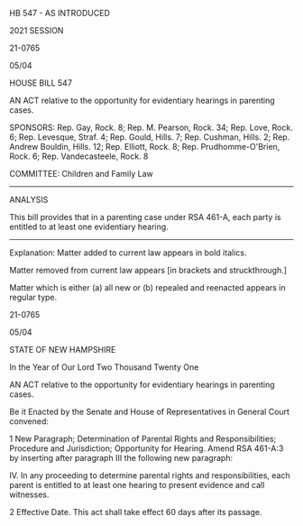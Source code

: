 HB 547 - AS INTRODUCED

 

 

2021 SESSION

 21-0765

 05/04

 

HOUSE BILL 547

 

AN ACT relative to the opportunity for evidentiary hearings in parenting cases.

 

SPONSORS: Rep. Gay, Rock. 8; Rep. M. Pearson, Rock. 34; Rep. Love, Rock. 6; Rep. Levesque, Straf. 4; Rep. Gould, Hills. 7; Rep. Cushman, Hills. 2; Rep. Andrew Bouldin, Hills. 12; Rep. Elliott, Rock. 8; Rep. Prudhomme-O'Brien, Rock. 6; Rep. Vandecasteele, Rock. 8

 

COMMITTEE: Children and Family Law

 

-----------------------------------------------------------------

 

ANALYSIS

 

 This bill provides that in a parenting case under RSA 461-A, each party is entitled to at least one evidentiary hearing.

 

- - - - - - - - - - - - - - - - - - - - - - - - - - - - - - - - - - - - - - - - - - - - - - - - - - - - - - - - - - - - - - - - - - - - - - - - - - - 

 

Explanation: Matter added to current law appears in bold italics.

 Matter removed from current law appears [in brackets and struckthrough.]

 Matter which is either (a) all new or (b) repealed and reenacted appears in regular type.

 21-0765

 05/04

 

STATE OF NEW HAMPSHIRE

 

In the Year of Our Lord Two Thousand Twenty One

 

AN ACT relative to the opportunity for evidentiary hearings in parenting cases.

 

Be it Enacted by the Senate and House of Representatives in General Court convened:

 

 1 New Paragraph; Determination of Parental Rights and Responsibilities; Procedure and Jurisdiction; Opportunity for Hearing. Amend RSA 461-A:3 by inserting after paragraph III the following new paragraph:

 IV. In any proceeding to determine parental rights and responsibilities, each parent is entitled to at least one hearing to present evidence and call witnesses. 

 2 Effective Date. This act shall take effect 60 days after its passage.

